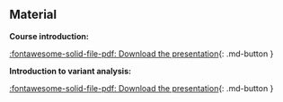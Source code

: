 
## Material

**Course introduction:**

[:fontawesome-solid-file-pdf: Download the presentation](../assets/pdf/introduction.pdf){: .md-button }

**Introduction to variant analysis:**

[:fontawesome-solid-file-pdf: Download the presentation](../assets/pdf/introduction_variant_analysis.pdf){: .md-button }
